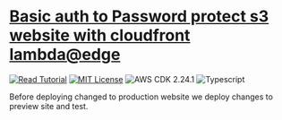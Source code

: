 # [Basic auth to Password protect s3 website with cloudfront lambda@edge](https://apoorv.blog/password-protect-s3-static-site/)

[![Read Tutorial](https://badgen.now.sh/badge/Read/Tutorial/purple)](https://apoorv.blog/password-protect-s3-static-site/)
[![MIT License](https://badgen.now.sh/badge/License/MIT/blue)](https://github.com/apoorvmote/cdk-examples/blob/master/License.md)
![AWS CDK 2.24.1](https://badgen.net/badge/aws-cdk/2.24.1/yellow)
![Typescript](https://badgen.net/badge/icon/typescript?icon=typescript&label)

Before deploying changed to production website we deploy changes to preview site and test.